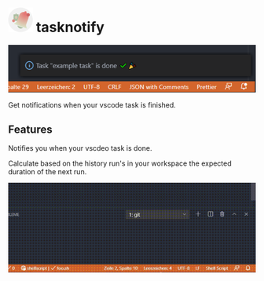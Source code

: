 # ![Logo](/assets/logo/tasknotify-icon-small.png "Logo") tasknotify

![Screenshot](/assets/screenshot.png "Screenshot")

Get notifications when your vscode task is finished.

## Features

Notifies you when your vscdeo task is done.

Calculate based on the history run's in your workspace the expected duration of the next run.

![Screenrecording](/assets/animation.gif "Screenrecording")
